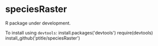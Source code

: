 speciesRaster
=============

R package under development.

To install using ```devtools```:
    install.packages('devtools')
    require(devtools)
    install_github('ptitle/speciesRaster')
